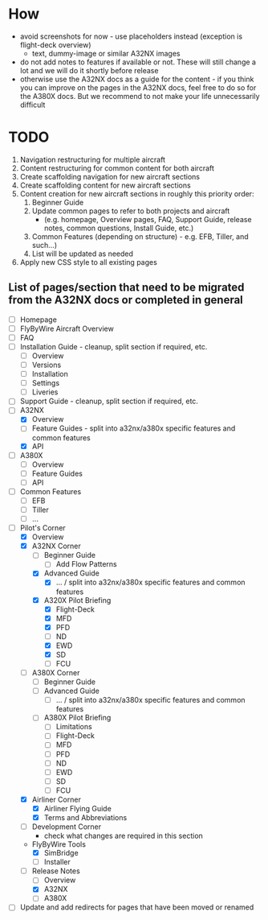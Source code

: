 # How

- avoid screenshots for now - use placeholders instead (exception is flight-deck overview)   
  - text, dummy-image or similar A32NX images
- do not add notes to features if available or not. These will still change a lot and we will do it 
  shortly before release
- otherwise use the A32NX docs as a guide for the content - if you think you can improve on the pages 
  in the A32NX docs, feel free to do so for the A380X docs. But we recommend to not make your life 
  unnecessarily difficult

# TODO

1. Navigation restructuring for multiple aircraft
2. Content restructuring for common content for both aircraft
3. Create scaffolding navigation for new aircraft sections
4. Create scaffolding content for new aircraft sections
5. Content creation for new aircraft sections in roughly this priority order:
   1. Beginner Guide 
   2. Update common pages to refer to both projects and aircraft 
      - (e.g. homepage, Overview pages, FAQ, Support Guide, release notes, common questions, Install Guide, etc.)
   3. Common Features (depending on structure) - e.g. EFB, Tiller, and such...)
   4. List will be updated as needed
6. Apply new CSS style to all existing pages


## List of pages/section that need to be migrated from the A32NX docs or completed in general

- [ ] Homepage
- [ ] FlyByWire Aircraft Overview
- [ ] FAQ
- [ ] Installation Guide - cleanup, split section if required, etc.
  - [ ] Overview
  - [ ] Versions
  - [ ] Installation
  - [ ] Settings
  - [ ] Liveries
- [ ] Support Guide - cleanup, split section if required, etc.
- [ ] A32NX
  - [x] Overview 
  - [ ] Feature Guides - split into a32nx/a380x specific features and common features
  - [x] API
- [ ] A380X
  - [ ] Overview
  - [ ] Feature Guides
  - [ ] API
- [ ] Common Features
  - [ ] EFB
  - [ ] Tiller
  - [ ] ...
- [ ] Pilot's Corner
  - [x] Overview 
  - [x] A32NX Corner
    - [ ] Beginner Guide
      - [ ] Add Flow Patterns
    - [x] Advanced Guide
      - [x] ... / split into a32nx/a380x specific features and common features
    - [x] A320X Pilot Briefing
      - [x] Flight-Deck
      - [x] MFD
      - [x] PFD
      - [ ] ND
      - [x] EWD
      - [x] SD
      - [ ] FCU
  - [ ] A380X Corner
    - [ ] Beginner Guide
    - [ ] Advanced Guide
      - [ ] ... / split into a32nx/a380x specific features and common features
    - [ ] A380X Pilot Briefing
      - [ ] Limitations 
      - [ ] Flight-Deck
      - [ ] MFD
      - [ ] PFD
      - [ ] ND
      - [ ] EWD
      - [ ] SD
      - [ ] FCU
  - [x] Airliner Corner
    - [x] Airliner Flying Guide
    - [x] Terms and Abbreviations 
  - [ ] Development Corner
    - check what changes are required in this section
  - FlyByWire Tools
    - [x] SimBridge
    - [ ] Installer
  - [ ] Release Notes
    - [ ] Overview 
    - [x] A32NX
    - [ ] A380X

- [ ] Update and add redirects for pages that have been moved or renamed